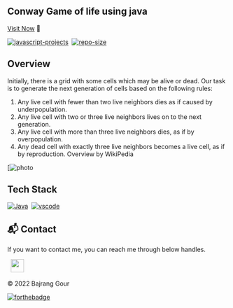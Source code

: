 ## Conway Game of life using java

[Visit Now](https://github.com/code-bajju/Conways-game-of-life.git) 🚀

[![javascript-projects](https://img.shields.io/website-up-down-green-red/http/shields.io.svg?color=blue)](https://github.com/code-bajju/Conways-game-of-life.git)&nbsp;
[![repo-size](https://img.shields.io/github/repo-size/code-bajju/Conways-game-of-life.git)](https://github.com/code-bajju/rock-paper-scissor)

## Overview
Initially, there is a grid with some cells which may be alive or dead. Our task is to generate the
next generation of cells based on the following rules:
1. Any live cell with fewer than two live neighbors dies as if caused by underpopulation.
2. Any live cell with two or three live neighbors lives on to the next generation.
3. Any live cell with more than three live neighbors dies, as if by overpopulation.
4. Any dead cell with exactly three live neighbors becomes a live cell, as if by reproduction.
Overview by WikiPedia

[![photo](https://assets.leetcode.com/uploads/2020/12/26/grid1.jpg)&nbsp;

## Tech Stack
[![Java](https://img.shields.io/badge/java%20-%23E34F26.svg?&style=for-the-badge&logo=java&logoColor=white)](https://github.com/code-bajju/Conways-game-of-life.git)&nbsp;
[![vscode](https://img.shields.io/badge/vscode%20-%231572B6.svg?&style=for-the-badge&logo=visual-studio&logoColor=white)](https://github.com/code-bajju/Conways-game-of-life.git.git)&nbsp;


<h2>📬 Contact</h2>

If you want to contact me, you can reach me through below handles.

&nbsp;&nbsp;<a href="https://www.linkedin.com/in/Bajrang-gour/"><img src="https://www.felberpr.com/wp-content/uploads/linkedin-logo.png" width="30"></img></a>

© 2022 Bajrang Gour


[![forthebadge](https://forthebadge.com/images/badges/built-with-love.svg)](https://forthebadge.com)